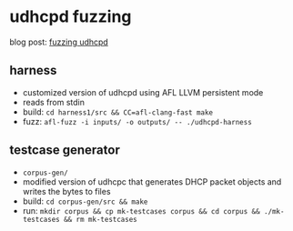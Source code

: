 # udhcpd fuzzing

blog post: [fuzzing udhcpd](https://blog.coffinsec.com/fuzzing/2022/06/05/fuzzing-udhcpd.html)

## harness
- customized version of udhcpd using AFL LLVM persistent mode 
- reads from stdin
- build: `cd harness1/src && CC=afl-clang-fast make`
- fuzz: `afl-fuzz -i inputs/ -o outputs/ -- ./udhcpd-harness`

## testcase generator
- `corpus-gen/`
- modified version of udhcpc that generates DHCP packet objects and writes the bytes to files
- build: `cd corpus-gen/src && make`
- run: `mkdir corpus && cp mk-testcases corpus && cd corpus && ./mk-testcases && rm mk-testcases`

